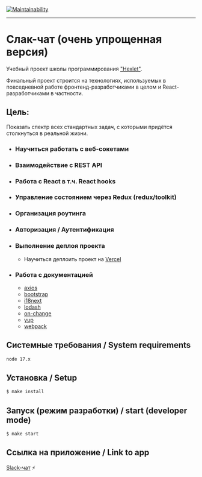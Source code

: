 [![Maintainability](https://api.codeclimate.com/v1/badges/2502f4ad8968b7b11de2/maintainability)](https://codeclimate.com/github/khloptsevps/frontend-project-lvl4/maintainability)

---
# Слак-чат (очень упрощенная версия)

Учебный проект школы программирования ["Hexlet"](https://ru.hexlet.io/?ref=252944).  

Финальный проект строится на технологиях, используемых в повседневной работе фронтенд-разработчиками в целом и React-разработчиками в частности.

## Цель:
Показать спектр всех стандартных задач, с которыми придётся столкнуться в реальной жизни.

- ### Научиться работать с веб-сокетами

- ### Взаимодействие с REST API
  
- ### Работа с React в т.ч. React hooks
  
- ### Управление состоянием через Redux (redux/toolkit)

- ### Организация роутинга

- ### Авторизация / Аутентификация

- ### Выполнение деплоя проекта
  - Научиться деплоить проект на [Vercel](https://vercel.com/)

- ### Работа с документацией
  - [axios](https://github.com/axios/axios)
  - [bootstrap](https://getbootstrap.com/)
  - [i18next](https://www.i18next.com/)
  - [lodash](https://lodash.com/)
  - [on-change](https://github.com/sindresorhus/on-change)
  - [yup](https://github.com/jquense/yup)
  - [webpack](https://webpack.js.org/)

## Системные требования / System requirements

```sh
node 17.x
```

## Установка / Setup

```sh
$ make install
```

## Запуск (режим разработки) / start (developer mode)

```sh
$ make start
```

## Ссылка на приложение / Link to app

[Slack-чат](https://frontend-hexlet-chat-ru.herokuapp.com/) :zap: